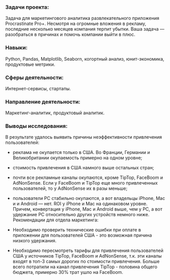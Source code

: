 ### Задачи проекта:
Задача для маркетингового аналитика развлекательного приложения Procrastinate Pro+. Несмотря на огромные вложения в рекламу, последние несколько месяцев компания терпит убытки. Ваша задача — разобраться в причинах и помочь компании выйти в плюс.

### Навыки:
Python, Pandas, Matplotlib, Seaborn, когортный анализ, юнит-экономика, продуктовые метрики.

### Сферы деятельности:
Интернет-сервисы, стартапы.

### Направление деятельности:
Маркетинг-аналитик, продуктовый аналитик.

### Выводы исследования:
В результате удалось выявить причины неэффективности привлечения пользователей:

- реклама не окупается только в США. Во Франции, Германии и Великобритании окупаемость примерно на одном уровне;
- стоимость привлечения в США намного выше остальных стран;
- почти все рекламные каналы окупаются, кроме TipTop, FaceBoom и AdNonSense. Если у FaceBoom и TipTop еще много привлеченных пользователей, то у AdNonSense их в разы меньше;
- пользователи PC стабильно окупаются, а вот владельцы iPhone, Mac и и Android — нет. ROI у iPhone и Mac на одинаковом уровне. Причем, конвертация у iPhone, Mac и Android выше, чем у PC, а вот удержание PC относительно других устройств немного ниже.
Рекомендации для отдела маркетинга:

- Необходимо проверить технические ошибки при оплате в приложении для пользователей США - это возможная причина низкого удержания.
- Необходимо пересмотреть тарифы для привлечения пользователей США у источников TipTop, FaceBoom и AdNonSense, т.к. эти каналы входят в топ-3 самых дорогих по стоимости привлечения. Больше всего потратили на канал привлечения TipTop - половина общего бюджета, примерно 30% трат ушло на FaceBoom.
